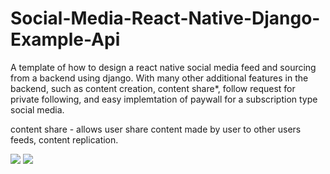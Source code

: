 # Social-Media-React-Native-Django-Example-Api

A template of how to design a react native social media feed and sourcing from a backend using django. 
With many other additional features in the backend, such as content creation, content share*, 
follow request for private following, and easy implemtation of paywall for a subscription type social media.

content share - allows user share content made by user to other users feeds, content replication.


![](https://imgur.com/gYUAWQA.jpg)
![](https://imgur.com/1jjeBo6.jpg)
